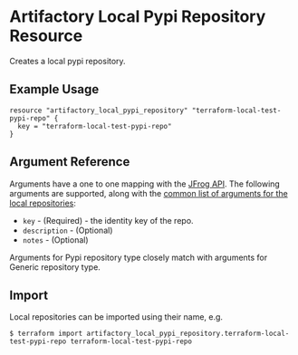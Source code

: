 # Artifactory Local Pypi Repository Resource

Creates a local pypi repository.

## Example Usage

```hcl
resource "artifactory_local_pypi_repository" "terraform-local-test-pypi-repo" {
  key = "terraform-local-test-pypi-repo"
}
```

## Argument Reference

Arguments have a one to one mapping with the [JFrog API](https://www.jfrog.com/confluence/display/RTF/Repository+Configuration+JSON). 
The following arguments are supported, along with the [common list of arguments for the local repositories](local.md):

* `key` - (Required) - the identity key of the repo.
* `description` - (Optional)
* `notes` - (Optional)

Arguments for Pypi repository type closely match with arguments for Generic repository type.

## Import

Local repositories can be imported using their name, e.g.
```
$ terraform import artifactory_local_pypi_repository.terraform-local-test-pypi-repo terraform-local-test-pypi-repo
```